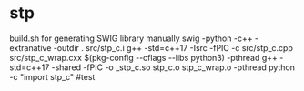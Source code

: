 # stp

build.sh for generating SWIG library manually 
swig -python -c++ -extranative -outdir . src/stp_c.i 
g++ -std=c++17 -Isrc -fPIC -c src/stp_c.cpp src/stp_c_wrap.cxx  $(pkg-config --cflags --libs python3)  -pthread
g++ -std=c++17 -shared -fPIC -o _stp_c.so stp_c.o stp_c_wrap.o -pthread 
python -c "import stp_c" #test